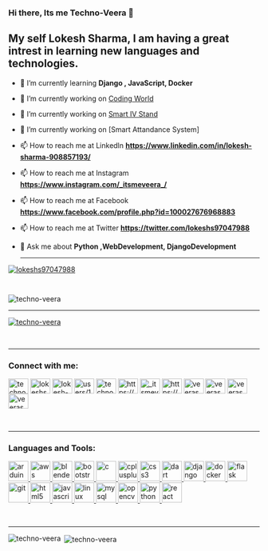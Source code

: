  ### Hi there, Its me Techno-Veera 👋
## My self Lokesh Sharma, I am having a great intrest in learning new languages and technologies.

- 🌱 I’m currently learning **Django , JavaScript, Docker**

- 🔭 I’m currently working on [Coding World](https://www.youtube.com/watch?v=0GMfSpxbGsI)

- 🔭 I’m currently working on [Smart IV Stand](https://www.youtube.com/watch?v=gFwlKxv19OY)

- 🔭 I’m currently working on [Smart Attandance System]

- 📫 How to reach me at Linkedln **https://www.linkedin.com/in/lokesh-sharma-908857193/**

- 📫 How to reach me at Instagram **https://www.instagram.com/_itsmeveera_/**

- 📫 How to reach me at Facebook **https://www.facebook.com/profile.php?id=100027676968883**

- 📫 How to reach me at Twitter **https://twitter.com/lokeshs97047988**

- 💬 Ask me about **Python ,WebDevelopment, DjangoDevelopment**
<br><hr>

<p align="left"> <a href="https://twitter.com/lokeshs97047988" target="blank"><img src="https://img.shields.io/twitter/follow/lokeshs97047988?logo=twitter&style=for-the-badge" alt="lokeshs97047988" /></a></p>

<a href="https://www.linkedin.com/in/lokesh-sharma-908857193/" rel="nofollow"><img src="https://camo.githubusercontent.com/c7ea36318db9f297c4fe4f353b5fb926fe10e7ce/68747470733a2f2f696d672e736869656c64732e696f2f62616467652f2e2d4c696e6b6564496e2d426c75653f7374796c653d666f722d7468652d6261646765266c6f676f3d6c696e6b6564696e" alt="" data-canonical-src="https://img.shields.io/badge/.-LinkedIn-Blue?style=for-the-badge&amp;logo=linkedin" style="max-width:100%;"></a>

<a href="mailto:veerasharma0000@gmail.com"><img src="https://camo.githubusercontent.com/45a7a0ea0c84f06baac2e01650a3905d6ac7627e/68747470733a2f2f696d672e736869656c64732e696f2f62616467652f2e2d476d61696c2d5265643f7374796c653d666f722d7468652d6261646765266c6f676f3d676d61696c" alt="" data-canonical-src="https://img.shields.io/badge/.-Gmail-Red?style=for-the-badge&amp;logo=gmail" style="max-width:100%;"></a>

<p align="left"> <img src="https://komarev.com/ghpvc/?username=techno-veera&label=Profile%20views&color=0e75b6&style=flat" alt="techno-veera" /> </p>

<hr>

<p align="left"> <a href="https://github.com/ryo-ma/github-profile-trophy"><img src="https://github-profile-trophy.vercel.app/?username=techno-veera" alt="techno-veera" /></a> </p>

<br><hr>
<h3 align="left">Connect with me:</h3>
<p align="left">
<a href="https://codepen.io/techno-veera" target="blank"><img align="center" src="https://cdn.jsdelivr.net/npm/simple-icons@3.0.1/icons/codepen.svg" alt="techno-veera" height="30" width="40" /></a>
<a href="https://twitter.com/lokeshs97047988" target="blank"><img align="center" src="https://cdn.jsdelivr.net/npm/simple-icons@3.0.1/icons/twitter.svg" alt="lokeshs97047988" height="30" width="40" /></a>
<a href="https://linkedin.com/in/lokesh-sharma-908857193" target="blank"><img align="center" src="https://cdn.jsdelivr.net/npm/simple-icons@3.0.1/icons/linkedin.svg" alt="lokesh-sharma-908857193" height="30" width="40" /></a>
<a href="https://stackoverflow.com/users/users/13234656/techno-veera" target="blank"><img align="center" src="https://cdn.jsdelivr.net/npm/simple-icons@3.0.1/icons/stackoverflow.svg" alt="users/13234656/techno-veera" height="30" width="40" /></a>
<a href="https://kaggle.com/technoveera" target="blank"><img align="center" src="https://cdn.jsdelivr.net/npm/simple-icons@3.0.1/icons/kaggle.svg" alt="technoveera" height="30" width="40" /></a>
<a href="https://fb.com/https://www.facebook.com/profile.php?id=100027676968883" target="blank"><img align="center" src="https://cdn.jsdelivr.net/npm/simple-icons@3.0.1/icons/facebook.svg" alt="https://www.facebook.com/profile.php?id=100027676968883" height="30" width="40" /></a>
<a href="https://instagram.com/_itsmeveera_" target="blank"><img align="center" src="https://cdn.jsdelivr.net/npm/simple-icons@3.0.1/icons/instagram.svg" alt="_itsmeveera_" height="30" width="40" /></a>
<a href="https://www.youtube.com/c/https://www.youtube.com/channel/ucu9wiu-bwj3gtond2vgb9rw/featured?view_as=subscriber" target="blank"><img align="center" src="https://cdn.jsdelivr.net/npm/simple-icons@3.0.1/icons/youtube.svg" alt="https://www.youtube.com/channel/ucu9wiu-bwj3gtond2vgb9rw/featured?view_as=subscriber" height="30" width="40" /></a>
<a href="https://www.codechef.com/users/veeras" target="blank"><img align="center" src="https://cdn.jsdelivr.net/npm/simple-icons@3.1.0/icons/codechef.svg" alt="veeras" height="30" width="40" /></a>
<a href="https://www.hackerrank.com/veerasharma0000" target="blank"><img align="center" src="https://cdn.jsdelivr.net/npm/simple-icons@3.0.1/icons/hackerrank.svg" alt="veerasharma0000" height="30" width="40" /></a>
<a href="https://www.leetcode.com/veerasharma0000" target="blank"><img align="center" src="https://cdn.jsdelivr.net/npm/simple-icons@3.0.1/icons/leetcode.svg" alt="veerasharma0000" height="30" width="40" /></a>
<a href="https://www.topcoder.com/members/veerasharma0000" target="blank"><img align="center" src="https://cdn.jsdelivr.net/npm/simple-icons@3.0.1/icons/topcoder.svg" alt="veerasharma0000" height="30" width="40" /></a>
</p>

<br><hr>
<h3 align="left">Languages and Tools:</h3>
<p align="left"> <a href="https://www.arduino.cc/" target="_blank"> <img src="https://cdn.worldvectorlogo.com/logos/arduino-1.svg" alt="arduino" width="40" height="40"/> </a> <a href="https://aws.amazon.com" target="_blank"> <img src="https://devicons.github.io/devicon/devicon.git/icons/amazonwebservices/amazonwebservices-original-wordmark.svg" alt="aws" width="40" height="40"/> </a> <a href="https://www.blender.org/" target="_blank"> <img src="https://download.blender.org/branding/community/blender_community_badge_white.svg" alt="blender" width="40" height="40"/> </a> <a href="https://getbootstrap.com" target="_blank"> <img src="https://devicons.github.io/devicon/devicon.git/icons/bootstrap/bootstrap-plain.svg" alt="bootstrap" width="40" height="40"/> </a> <a href="https://www.cprogramming.com/" target="_blank"> <img src="https://devicons.github.io/devicon/devicon.git/icons/c/c-original.svg" alt="c" width="40" height="40"/> </a> <a href="https://www.w3schools.com/cpp/" target="_blank"> <img src="https://devicons.github.io/devicon/devicon.git/icons/cplusplus/cplusplus-original.svg" alt="cplusplus" width="40" height="40"/> </a> <a href="https://www.w3schools.com/css/" target="_blank"> <img src="https://devicons.github.io/devicon/devicon.git/icons/css3/css3-original-wordmark.svg" alt="css3" width="40" height="40"/> </a> <a href="https://dart.dev" target="_blank"> <img src="https://www.vectorlogo.zone/logos/dartlang/dartlang-icon.svg" alt="dart" width="40" height="40"/> </a> <a href="https://www.djangoproject.com/" target="_blank"> <img src="https://devicons.github.io/devicon/devicon.git/icons/django/django-original.svg" alt="django" width="40" height="40"/> </a> <a href="https://www.docker.com/" target="_blank"> <img src="https://devicons.github.io/devicon/devicon.git/icons/docker/docker-original-wordmark.svg" alt="docker" width="40" height="40"/> </a> <a href="https://flask.palletsprojects.com/" target="_blank"> <img src="https://www.vectorlogo.zone/logos/pocoo_flask/pocoo_flask-icon.svg" alt="flask" width="40" height="40"/> </a> <a href="https://git-scm.com/" target="_blank"> <img src="https://www.vectorlogo.zone/logos/git-scm/git-scm-icon.svg" alt="git" width="40" height="40"/> </a> <a href="https://www.w3.org/html/" target="_blank"> <img src="https://devicons.github.io/devicon/devicon.git/icons/html5/html5-original-wordmark.svg" alt="html5" width="40" height="40"/> </a> <a href="https://developer.mozilla.org/en-US/docs/Web/JavaScript" target="_blank"> <img src="https://devicons.github.io/devicon/devicon.git/icons/javascript/javascript-original.svg" alt="javascript" width="40" height="40"/> </a> <a href="https://www.linux.org/" target="_blank"> <img src="https://devicons.github.io/devicon/devicon.git/icons/linux/linux-original.svg" alt="linux" width="40" height="40"/> </a> <a href="https://www.mysql.com/" target="_blank"> <img src="https://devicons.github.io/devicon/devicon.git/icons/mysql/mysql-original-wordmark.svg" alt="mysql" width="40" height="40"/> </a> <a href="https://opencv.org/" target="_blank"> <img src="https://www.vectorlogo.zone/logos/opencv/opencv-icon.svg" alt="opencv" width="40" height="40"/> </a> <a href="https://www.python.org" target="_blank"> <img src="https://devicons.github.io/devicon/devicon.git/icons/python/python-original.svg" alt="python" width="40" height="40"/> </a> <a href="https://reactjs.org/" target="_blank"> <img src="https://devicons.github.io/devicon/devicon.git/icons/react/react-original-wordmark.svg" alt="react" width="40" height="40"/> </a> </p>
<br><hr>
<p><img align="left" src="https://github-readme-stats.vercel.app/api/top-langs?username=techno-veera&show_icons=true&locale=en&layout=compact" alt="techno-veera" /></p>

<p>&nbsp;<img align="center" src="https://github-readme-stats.vercel.app/api?username=techno-veera&show_icons=true&locale=en" alt="techno-veera" /></p>

